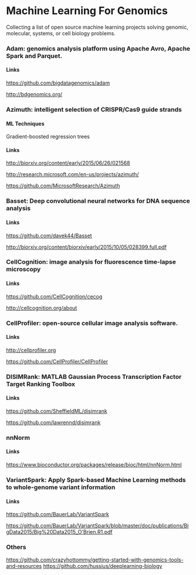 # Machine Learning For Genomics
Collecting a list of open source machine learning projects solving genomic, molecular, systems, or cell biology problems.

### Adam: genomics analysis platform using Apache Avro, Apache Spark and Parquet.
#### Links
https://github.com/bigdatagenomics/adam

http://bdgenomics.org/


### Azimuth: intelligent selection of CRISPR/Cas9 guide strands
#### ML Techniques
Gradient-boosted regression trees
#### Links
http://biorxiv.org/content/early/2015/06/26/021568

http://research.microsoft.com/en-us/projects/azimuth/

https://github.com/MicrosoftResearch/Azimuth

### Basset: Deep convolutional neural networks for DNA sequence analysis
#### Links
https://github.com/davek44/Basset

http://biorxiv.org/content/biorxiv/early/2015/10/05/028399.full.pdf

### CellCognition: image analysis for fluorescence time-lapse microscopy
#### Links
https://github.com/CellCognition/cecog

http://cellcognition.org/about

### CellProfiler: open-source cellular image analysis software.
#### Links
http://cellprofiler.org

https://github.com/CellProfiler/CellProfiler

### DISIMRank: MATLAB Gaussian Process Transcription Factor Target Ranking Toolbox
#### Links
https://github.com/SheffieldML/disimrank

https://github.com/lawrennd/disimrank

### nnNorm
#### Links
https://www.bioconductor.org/packages/release/bioc/html/nnNorm.html

### VariantSpark: Apply Spark-based Machine Learning methods to whole-genome variant information 
#### Links
https://github.com/BauerLab/VariantSpark

https://github.com/BauerLab/VariantSpark/blob/master/doc/publications/BigData2015/Big%20Data2015_O'Brien.R1.pdf



### Others
https://github.com/crazyhottommy/getting-started-with-genomics-tools-and-resources
https://github.com/hussius/deeplearning-biology
